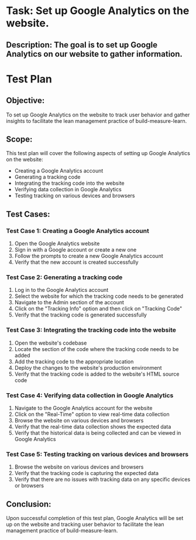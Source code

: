 # Task: Set up Google Analytics on the website.
## Description: The goal is to set up Google Analytics on our website to gather information.
# Test Plan

## Objective:
To set up Google Analytics on the website to track user behavior and gather insights to facilitate the lean management practice of build-measure-learn.

## Scope:
This test plan will cover the following aspects of setting up Google Analytics on the website:
- Creating a Google Analytics account
- Generating a tracking code
- Integrating the tracking code into the website
- Verifying data collection in Google Analytics
- Testing tracking on various devices and browsers

## Test Cases:

### Test Case 1: Creating a Google Analytics account
1. Open the Google Analytics website
2. Sign in with a Google account or create a new one
3. Follow the prompts to create a new Google Analytics account
4. Verify that the new account is created successfully

### Test Case 2: Generating a tracking code
1. Log in to the Google Analytics account
2. Select the website for which the tracking code needs to be generated
3. Navigate to the Admin section of the account
4. Click on the "Tracking Info" option and then click on "Tracking Code"
5. Verify that the tracking code is generated successfully

### Test Case 3: Integrating the tracking code into the website
1. Open the website's codebase
2. Locate the section of the code where the tracking code needs to be added
3. Add the tracking code to the appropriate location
4. Deploy the changes to the website's production environment
5. Verify that the tracking code is added to the website's HTML source code

### Test Case 4: Verifying data collection in Google Analytics
1. Navigate to the Google Analytics account for the website
2. Click on the "Real-Time" option to view real-time data collection
3. Browse the website on various devices and browsers
4. Verify that the real-time data collection shows the expected data
5. Verify that the historical data is being collected and can be viewed in Google Analytics

### Test Case 5: Testing tracking on various devices and browsers
1. Browse the website on various devices and browsers
2. Verify that the tracking code is capturing the expected data
3. Verify that there are no issues with tracking data on any specific devices or browsers

## Conclusion:
Upon successful completion of this test plan, Google Analytics will be set up on the website and tracking user behavior to facilitate the lean management practice of build-measure-learn.